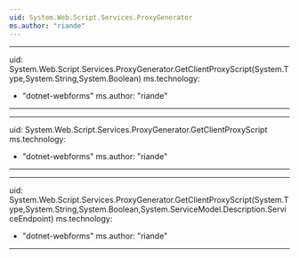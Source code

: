 ```yaml
---
uid: System.Web.Script.Services.ProxyGenerator
ms.author: "riande"
---
```


---
uid: System.Web.Script.Services.ProxyGenerator.GetClientProxyScript(System.Type,System.String,System.Boolean)
ms.technology: 
  - "dotnet-webforms"
ms.author: "riande"
---

---
uid: System.Web.Script.Services.ProxyGenerator.GetClientProxyScript
ms.technology: 
  - "dotnet-webforms"
ms.author: "riande"
---

---
uid: System.Web.Script.Services.ProxyGenerator.GetClientProxyScript(System.Type,System.String,System.Boolean,System.ServiceModel.Description.ServiceEndpoint)
ms.technology: 
  - "dotnet-webforms"
ms.author: "riande"
---
